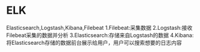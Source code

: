 # ELK
Elasticsearch,Logstash,Kibana,Filebeat
1.Filebeat:采集数据
2.Logstash:接收Filebeat采集的数据并分析
3.Elasticsearch:存储来自Logstash的数据
4.Kibana:将Elasticsearch存储的数据前台展示给用户，用户可以搜索想要的日志内容
